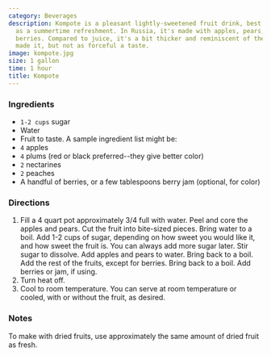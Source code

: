 ```yaml
---
category: Beverages
description: Kompote is a pleasant lightly-sweetened fruit drink, best served cool
  as a summertime refreshment. In Russia, it's made with apples, pears, plums, and
  berries. Compared to juice, it's a bit thicker and reminiscent of the fruit that
  made it, but not as forceful a taste.
image: kompote.jpg
size: 1 gallon
time: 1 hour
title: Kompote
---
```

### Ingredients

* `1-2 cups` sugar
* Water
* Fruit to taste. A sample ingredient list might be:
* `4` apples
* `4` plums (red or black preferred--they give better color)
* `2` nectarines
* `2` peaches
* A handful of berries, or a few tablespoons berry jam (optional, for color)

### Directions

1. Fill a 4 quart pot approximately 3/4 full with water. Peel and core the apples and pears. Cut the fruit into bite-sized pieces. Bring water to a boil. Add 1-2 cups of sugar, depending on how sweet you would like it, and how sweet the fruit is. You can always add more sugar later. Stir sugar to dissolve. Add apples and pears to water. Bring back to a boil. Add the rest of the fruits, except for berries. Bring back to a boil. Add berries or jam, if using.
2. Turn heat off.
3. Cool to room temperature. You can serve at room temperature or cooled, with or without the fruit, as desired.

### Notes

To make with dried fruits, use approximately the same amount of dried fruit as fresh.